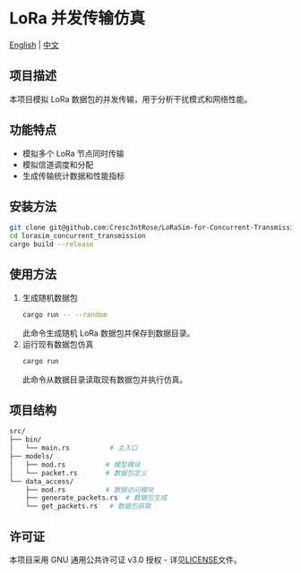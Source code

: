 # LoRa 并发传输仿真

[English](README.md) | [中文](README_zh.md)

## 项目描述

本项目模拟 LoRa 数据包的并发传输，用于分析干扰模式和网络性能。

## 功能特点
- 模拟多个 LoRa 节点同时传输
- 模拟信道调度和分配
- 生成传输统计数据和性能指标

## 安装方法
```bash
git clone git@github.com:Cresc3ntRose/LoRaSim-for-Concurrent-Transmission.git
cd lorasim_concurrent_transmission
cargo build --release
```

## 使用方法
1. 生成随机数据包<br>
   ```bash
   cargo run -- --random
   ```
   此命令生成随机 LoRa 数据包并保存到数据目录。
2. 运行现有数据包仿真<br>
   ```bash
   cargo run
   ```
   此命令从数据目录读取现有数据包并执行仿真。

## 项目结构
```bash
src/
├── bin/
│   └── main.rs          # 主入口
├── models/
│   ├── mod.rs          # 模型模块
│   └── packet.rs       # 数据包定义
└── data_access/
    ├── mod.rs          # 数据访问模块
    ├── generate_packets.rs  # 数据包生成
    └── get_packets.rs   # 数据包获取
```

## 许可证
本项目采用 GNU 通用公共许可证 v3.0 授权 - 详见[LICENSE](LICENSE)文件。